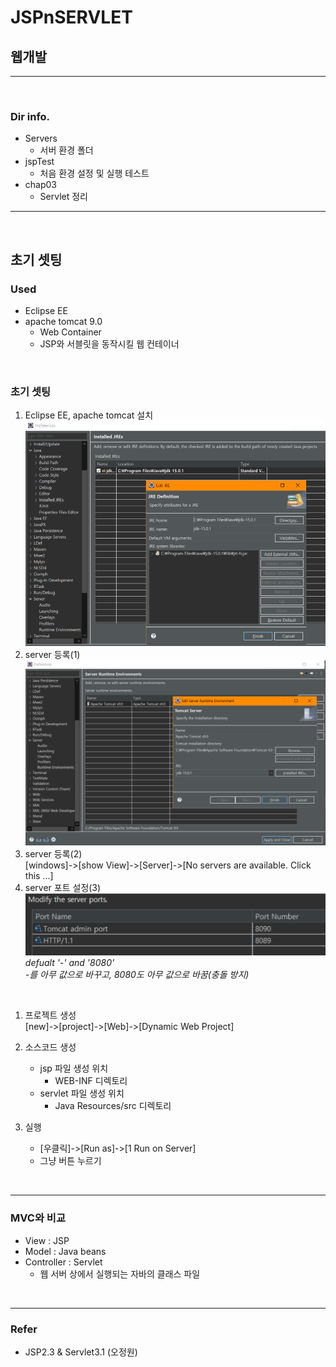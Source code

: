 # JSPnSERVLET
## 웹개발
---
<br>

### Dir info.
- Servers
    - 서버 환경 폴더
- jspTest
    - 처음 환경 설정 및 실행 테스트
- chap03
    - Servlet 정리

---
<br>

## 초기 셋팅
### Used
- Eclipse EE
- apache tomcat 9.0
    - Web Container
    - JSP와 서블릿을 동작시킬 웹 컨테이너

<br>

### 초기 셋팅
1. Eclipse EE, apache tomcat 설치  
![Screenshot](/imgs/1.PNG)
1. server 등록(1)  
![Screenshot](/imgs/2.PNG)
1. server 등록(2)  
[windows]->[show View]->[Server]->[No servers are available. Click this ...]    
1. server 포트 설정(3)  
![Scrrenshot](/imgs/3.PNG)  
*defualt '-' and '8080'*  
*-를 아무 값으로 바꾸고, 8080도 아무 값으로 바꿈(충돌 방지)*

<br>

1. 프로젝트 생성  
[new]->[project]->[Web]->[Dynamic Web Project]

1. 소스코드 생성
    - jsp 파일 생성 위치
        - WEB-INF 디렉토리
    - servlet 파일 생성 위치
        - Java Resources/src 디렉토리

1. 실행  
    - [우클릭]->[Run as]->[1 Run on Server]
    - 그냥 버튼 누르기



<br>

---

### MVC와 비교
- View : JSP
- Model : Java beans
- Controller : Servlet
    - 웹 서버 상에서 실행되는 자바의 클래스 파일

<br>

---

### Refer
- JSP2.3 & Servlet3.1 (오정원)